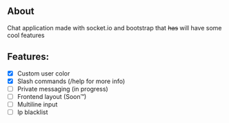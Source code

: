 ## About
Chat application made with socket.io and bootstrap that ~~has~~ will have some cool features

## Features:
- [x] Custom user color  
- [x] Slash commands (/help for more info)
- [ ] Private messaging (in progress)
- [ ] Frontend layout (Soon™)
- [ ] Multiline input
- [ ] Ip blacklist